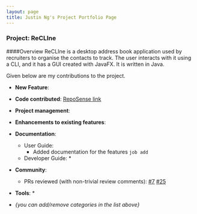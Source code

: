 ```yaml
---
layout: page
title: Justin Ng's Project Portfolio Page
---
```


### Project: ReCLIne

####Overview
ReCLIne is a desktop address book application used by recruiters to organise the contacts to track.
The user interacts with it using a CLI, and it has a GUI created with JavaFX. It is written in Java.

Given below are my contributions to the project.

* **New Feature**:

* **Code contributed**: [RepoSense link](https://nus-cs2103-ay2122s2.github.io/tp-dashboard/?search=justinnje&breakdown=true)

* **Project management**:


* **Enhancements to existing features**:

* **Documentation**:
    * User Guide:
        * Added documentation for the features `job add`
    * Developer Guide:
        *

* **Community**:
    * PRs reviewed (with non-trivial review comments):
      [\#7](https://github.com/AY2122S2-CS2103T-W15-1/tp/commit/35c48e3f37f12d2a8442cfeafb4d625ffbaa2651)
      [\#25](https://github.com/AY2122S2-CS2103T-W15-1/tp/pull/25)

* **Tools**:
    *

* _{you can add/remove categories in the list above}_
